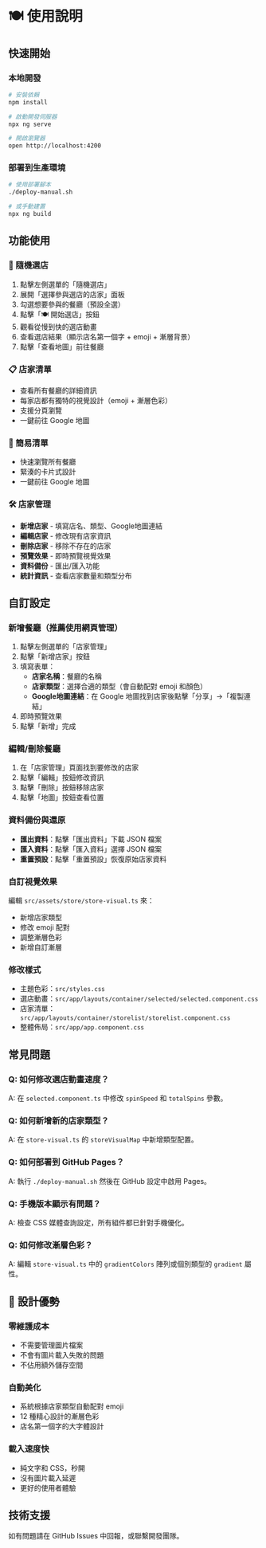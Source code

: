 # 🍽️ 使用說明

## 快速開始

### 本地開發
```bash
# 安裝依賴
npm install

# 啟動開發伺服器
npx ng serve

# 開啟瀏覽器
open http://localhost:4200
```

### 部署到生產環境
```bash
# 使用部署腳本
./deploy-manual.sh

# 或手動建置
npx ng build
```

## 功能使用

### 🎯 隨機選店
1. 點擊左側選單的「隨機選店」
2. 展開「選擇參與選店的店家」面板
3. 勾選想要參與的餐廳（預設全選）
4. 點擊「🍽️ 開始選店」按鈕
5. 觀看從慢到快的選店動畫
6. 查看選店結果（顯示店名第一個字 + emoji + 漸層背景）
7. 點擊「查看地圖」前往餐廳

### 📋 店家清單
- 查看所有餐廳的詳細資訊
- 每家店都有獨特的視覺設計（emoji + 漸層色彩）
- 支援分頁瀏覽
- 一鍵前往 Google 地圖

### 📝 簡易清單
- 快速瀏覽所有餐廳
- 緊湊的卡片式設計
- 一鍵前往 Google 地圖

### 🛠️ 店家管理
- **新增店家** - 填寫店名、類型、Google地圖連結
- **編輯店家** - 修改現有店家資訊
- **刪除店家** - 移除不存在的店家
- **預覽效果** - 即時預覽視覺效果
- **資料備份** - 匯出/匯入功能
- **統計資訊** - 查看店家數量和類型分布

## 自訂設定

### 新增餐廳（推薦使用網頁管理）
1. 點擊左側選單的「店家管理」
2. 點擊「新增店家」按鈕
3. 填寫表單：
   - **店家名稱**：餐廳的名稱
   - **店家類型**：選擇合適的類型（會自動配對 emoji 和顏色）
   - **Google地圖連結**：在 Google 地圖找到店家後點擊「分享」→「複製連結」
4. 即時預覽效果
5. 點擊「新增」完成

### 編輯/刪除餐廳
1. 在「店家管理」頁面找到要修改的店家
2. 點擊「編輯」按鈕修改資訊
3. 點擊「刪除」按鈕移除店家
4. 點擊「地圖」按鈕查看位置

### 資料備份與還原
- **匯出資料**：點擊「匯出資料」下載 JSON 檔案
- **匯入資料**：點擊「匯入資料」選擇 JSON 檔案
- **重置預設**：點擊「重置預設」恢復原始店家資料

### 自訂視覺效果
編輯 `src/assets/store/store-visual.ts` 來：
- 新增店家類型
- 修改 emoji 配對
- 調整漸層色彩
- 新增自訂漸層

### 修改樣式
- 主題色彩：`src/styles.css`
- 選店動畫：`src/app/layouts/container/selected/selected.component.css`
- 店家清單：`src/app/layouts/container/storelist/storelist.component.css`
- 整體佈局：`src/app/app.component.css`

## 常見問題

### Q: 如何修改選店動畫速度？
A: 在 `selected.component.ts` 中修改 `spinSpeed` 和 `totalSpins` 參數。

### Q: 如何新增新的店家類型？
A: 在 `store-visual.ts` 的 `storeVisualMap` 中新增類型配置。

### Q: 如何部署到 GitHub Pages？
A: 執行 `./deploy-manual.sh` 然後在 GitHub 設定中啟用 Pages。

### Q: 手機版本顯示有問題？
A: 檢查 CSS 媒體查詢設定，所有組件都已針對手機優化。

### Q: 如何修改漸層色彩？
A: 編輯 `store-visual.ts` 中的 `gradientColors` 陣列或個別類型的 `gradient` 屬性。

## 🎨 設計優勢

### 零維護成本
- 不需要管理圖片檔案
- 不會有圖片載入失敗的問題
- 不佔用額外儲存空間

### 自動美化
- 系統根據店家類型自動配對 emoji
- 12 種精心設計的漸層色彩
- 店名第一個字的大字體設計

### 載入速度快
- 純文字和 CSS，秒開
- 沒有圖片載入延遲
- 更好的使用者體驗

## 技術支援

如有問題請在 GitHub Issues 中回報，或聯繫開發團隊。